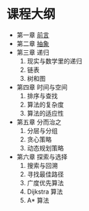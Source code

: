 # 课程大纲

- 第一章 [前言](ch1-intro.ipynb)
- 第二章 [抽象](ch2-abstraction.ipynb)
- 第三章 递归
  1. 现实与数学里的递归
  2. 链表
  3. 树和图
- 第四章 时间与空间
  1. 排序与查找
  2. 算法的复杂度
  3. 算法的适应性
- 第五章 分而治之
  1. 分层与分组
  2. 贪心策略
  3. 动态规划策略
- 第六章 探索与选择
  1. 搜索与回溯
  2. 寻找最佳路径
  3. 广度优先算法
  4. Dijkstra 算法
  5. A* 算法
